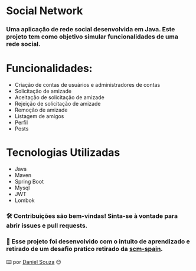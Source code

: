 # Social Network

###  Uma aplicação de rede social desenvolvida em Java. Este projeto tem como objetivo simular funcionalidades de uma rede social.

# Funcionalidades:

- Criação de contas de usuários e administradores de contas
- Solicitação de amizade
- Aceitação de solicitação de amizade
- Rejeição de solicitação de amizade
- Remoção de amizade
- Listagem de amigos
- Perfil
- Posts 

# Tecnologias Utilizadas
- Java
- Maven
- Spring Boot
- Mysql
- JWT
- Lombok


### 🛠️ Contribuições são bem-vindas! Sinta-se à vontade para abrir issues e pull requests.

### 🚀 Esse projeto foi desenvolvido com o intuito de aprendizado e retirado de um desafio pratico retirado da [scm-spain](https://github.com/scm-spain/ms-ma--backend-test).

⌨️ por [Daniel Souza](https://github.com/dnsouzadev) 😊
